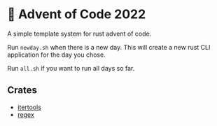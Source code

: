 
# 🎄 Advent of Code 2022 

A simple template system for rust advent of code. 

Run `newday.sh` when there is a new day. This will create a new rust CLI application for the day you chose. 

Run `all.sh` if you want to run all days so far.


## Crates

-   [itertools](https://crates.io/crates/itertools)
-   [regex](https://crates.io/crates/regex)
